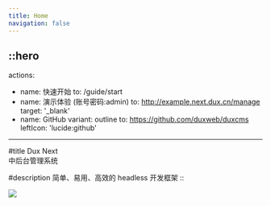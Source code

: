 ```yaml
---
title: Home
navigation: false
---
```


::hero
---
actions:
  - name: 快速开始
    to: /guide/start
  - name: 演示体验 (账号密码:admin)
    to: http://example.next.dux.cn/manage
    target: '_blank'
  - name: GitHub
    variant: outline
    to: https://github.com/duxweb/duxcms
    leftIcon: 'lucide:github'
---

#title
Dux Next<br>中后台管理系统

#description
简单、易用、高效的 headless 开发框架
::


<div class="flex justify-center">
  <img src="/images/topic.png" class="border rounded-lg shadow-md mx-auto" />
</div>

